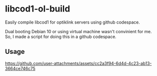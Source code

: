 # libcod1-ol-build
Easily compile libcod1 for optiklink servers using github codespace.

Dual booting Debian 10 or using virtual machine wasn't convinient for me.
So, I made a script for doing this in a github codespace.

## Usage

https://github.com/user-attachments/assets/cc2a3f94-6d4d-4c23-ab13-3664ce746c75

